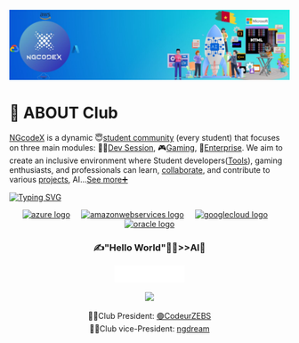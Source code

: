 [![NGCODEX BANNER](https://github.com/NGcodeX/.github/blob/main/profile/private/ngcodexBan.jpg?raw=true)](https://github.com/NGcodeX)
# 🔮 ABOUT Club
  [NGcodeX](https://ngcodex.com) is a dynamic 😇[student community](https://github.com/NGcodeX/NGcodeX_Members) (every student) that focuses on three main modules: 👩‍💻[Dev Session](https://ngcodex.com/dev-session/), 🎮[Gaming](https://ngcodex.com/gaming/), 💼[Enterprise](https://ngcodex.com/entreprise/). We aim to create an inclusive environment where Student developers([Tools](https://ngcodex.com/download/)), gaming enthusiasts, and professionals can learn, [collaborate](https://github.com/orgs/NGcodeX/discussions), and contribute to various [projects](https://github.com/orgs/NGcodeX/projects), AI...[See more➕](https://github.com/NGcodeX/NGcodeX-Community)


[![Typing SVG](https://readme-typing-svg.herokuapp.com?font=Fira+Code&size=24&color=%2336BCF7&lines=🖐join+us)](https://ngcodex.com)
<div align="center">
  <a href="https://portal.azure.com/#allservices/category/All"><img src="https://cdn.jsdelivr.net/gh/devicons/devicon/icons/azure/azure-original-wordmark.svg" height="80" alt="azure logo"  /></a>
  <img width="12" />
  <a href="https://aws.amazon.com/"><img src="https://cdn.jsdelivr.net/gh/devicons/devicon/icons/amazonwebservices/amazonwebservices-plain-wordmark.svg" height="80" alt="amazonwebservices logo"  /></a>
  <img width="12" />
  <a href="https://cloud.google.com/"><img src="https://cdn.jsdelivr.net/gh/devicons/devicon/icons/googlecloud/googlecloud-original-wordmark.svg" height="80" alt="googlecloud logo"  /></a>
  <img width="12" />
  <a href="https://www.oracle.com/fr/cloud/"><img src="https://cdn.jsdelivr.net/gh/devicons/devicon/icons/oracle/oracle-original.svg" height="80" alt="oracle logo"  /></a>
</div>
<div align="center">

###  ✍"Hello World"👨‍💻>>AI🤖
<a href="https://github.com/NGcodeX"><img src="https://raw.githubusercontent.com/NGcodeX/.github/6205e8c42ce025798b3f1f7c70b1be4db70a4822/profile/NGcodexOverall.svg" width="25%"/></a>
</div>

<div align="center">
<a href="https://opencollective.com/ngcodex" title="NGcodeX-OpenCollective" alt="NGcodeX-OpenCollective">
  <img src="https://opencollective.com/ngcodex/tiers/patron.svg?avatarHeight=86"/>
</a>

  👮‍♂️Club President: [🟢CodeurZEBS](https://github.com/codeurzebs) <br>
  👮‍♂️Club vice-President: [ngdream](https://github.com/ngdream)
</div>

###
